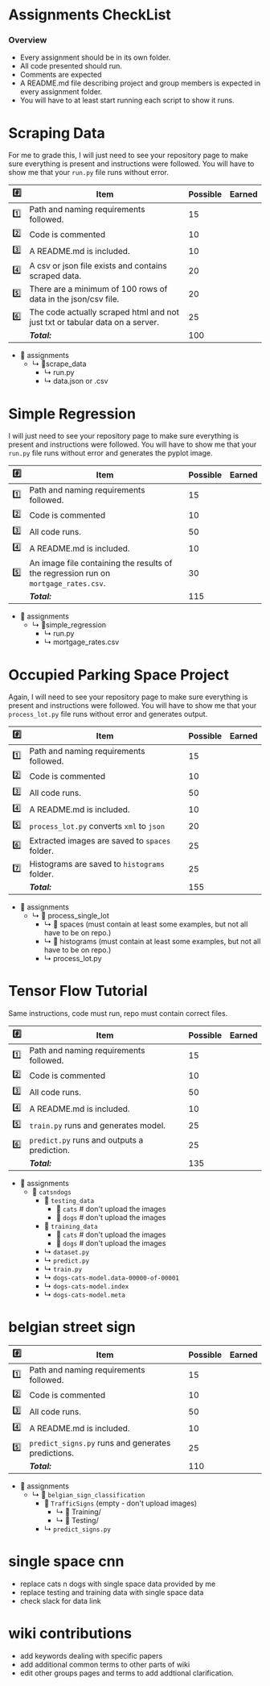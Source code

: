 Assignments CheckList
=====================

### Overview
- Every assignment should be in its own folder.
- All code presented should run.
- Comments are expected
- A README.md file describing project and group members is expected in every assignment folder.
- You will have to at least start running each script to show it runs. 


Scraping Data
======

For me to grade this, I will just need to see your repository page to make sure everything is present and instructions were followed. You will have to show me that your `run.py` file runs without error.

| :hash:       | Item                                                                         | Possible | Earned |
|--------------|------------------------------------------------------------------------------|----------|--------|
| :one:        | Path and naming requirements followed.                                       | 15       |        |
| :two:        | Code is commented                                                            | 10       |        |
| :three:      | A README.md is included.                                                     | 10       |        |
| :four:       | A csv or json file exists and contains scraped data.                         | 20       |        |
| :five:       | There are a minimum of 100 rows of data in the json/csv file.                | 20       |        |
| :six:        | The code actually scraped html and not just txt or tabular data on a server. | 25       |        |
|              | ***Total:***                                                                 | 100      |        |

- &#128193; assignments
  - &#x21b3; &#128193;scrape_data
      - &#x21b3; run.py
      - &#x21b3; data.json or .csv      


Simple Regression
=================

I will just need to see your repository page to make sure everything is present and instructions were followed. You will have to show me that your `run.py` file runs without error and generates the pyplot image.

| :hash:       | Item                                                                                | Possible | Earned |
|--------------|-------------------------------------------------------------------------------------|----------|--------|
| :one:        | Path and naming requirements followed.                                              | 15       |        |
| :two:        | Code is commented                                                                   | 10       |        |
| :three:      | All code runs.                                                                      | 50       |        |
| :four:       | A README.md is included.                                                            | 10       |        |
| :five:       | An image file containing the results of the regression run on `mortgage_rates.csv`. | 30       |        |
|              |  ***Total:***                                                                       | 115      |        |

- &#128193; assignments
  - &#x21b3; &#128193;simple_regression
      - &#x21b3; run.py
      - &#x21b3; mortgage_rates.csv  


Occupied Parking Space Project
==============================

Again, I will need to see your repository page to make sure everything is present and instructions were followed. You will have to show me that your `process_lot.py` file runs without error and generates output. 

| :hash:       | Item                                           | Possible | Earned |
|--------------|------------------------------------------------|----------|--------|
| :one:        | Path and naming requirements followed.         | 15       |        |
| :two:        | Code is commented                              | 10       |        |
| :three:      | All code runs.                                 | 50       |        |
| :four:       | A README.md is included.                       | 10       |        |
| :five:       | `process_lot.py` converts `xml` to `json`      | 20       |        |
| :six:        | Extracted images are saved to `spaces` folder. | 25       |        |
| :seven:      | Histograms are saved to `histograms` folder.   | 25       |        |
|              | ***Total:***                                   | 155      |        |

- &#128193; assignments
  - &#x21b3; &#128193; process_single_lot
      - &#x21b3; &#128193; spaces (must contain at least some examples, but not all have to be on repo.)
      - &#x21b3; &#128193; histograms (must contain at least some examples, but not all have to be on repo.)
      - &#x21b3; process_lot.py

Tensor Flow Tutorial
====================

Same instructions, code must run, repo must contain correct files. 

| :hash:       | Item                                        | Possible | Earned |
|--------------|---------------------------------------------|----------|--------|
| :one:        | Path and naming requirements followed.      | 15       |        |
| :two:        | Code is commented                           | 10       |        |
| :three:      | All code runs.                              | 50       |        |
| :four:       | A README.md is included.                    | 10       |        |
| :five:       | `train.py` runs and generates model.        | 25       |        |
| :six:        | `predict.py` runs and outputs a prediction. | 25       |        |
|              | ***Total:***                                | 135      |        |

- &#128193; assignments 
    - &#128193; `catsndogs`
        - &#128193; `testing_data`
            - &#128193; `cats` # don't upload the images
            - &#128193; `dogs` # don't upload the images
        - &#128193; `training_data`
            - &#128193; `cats` # don't upload the images
            - &#128193; `dogs` # don't upload the images
        - &#x21b3; `dataset.py`
        - &#x21b3; `predict.py`
        - &#x21b3; `train.py`
        - &#x21b3; `dogs-cats-model.data-00000-of-00001`
        - &#x21b3; `dogs-cats-model.index`
        - &#x21b3; `dogs-cats-model.meta`

belgian street sign
===================

| :hash:       | Item                                               | Possible | Earned |
|--------------|----------------------------------------------------|----------|--------|
| :one:        | Path and naming requirements followed.             | 15       |        |
| :two:        | Code is commented                                  | 10       |        |
| :three:      | All code runs.                                     | 50       |        |
| :four:       | A README.md is included.                           | 10       |        |
| :five:       | `predict_signs.py` runs and generates predictions. | 25       |        |
|              |   ***Total:***                                     |  110        |        |

- &#128193; assignments 
    - &#x21b3; &#128193; `belgian_sign_classification`
        - &#128193; `TrafficSigns` (empty - don't upload images)
            - &#x21b3; &#128193; Training/
            - &#x21b3; &#128193; Testing/
        - &#x21b3; `predict_signs.py`

single space cnn
================

- replace cats n dogs with single space data provided by me
- replace testing and training data with single space data
- check slack for data link 


wiki contributions
==================

- add keywords dealing with specific papers
- add additional common terms to other parts of wiki
- edit other groups pages and terms to add addtional clarification.
